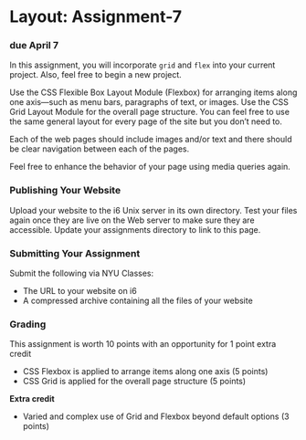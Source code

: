 # Layout: Assignment-7
### due April 7

In this assignment, you will incorporate `grid` and `flex` into your current project. Also, feel free to begin a new project.

Use the CSS Flexible Box Layout Module (Flexbox) for arranging items along one axis—such as menu bars, paragraphs of text, or images. Use the CSS Grid Layout Module for the overall page structure. You can feel free to use the same general layout for every page of the site but you don’t need to.

Each of the web pages should include images and/or text and there should be clear navigation between each of the pages.

Feel free to enhance the behavior of your page using media queries again.

### Publishing Your Website

Upload your website to the i6 Unix server in its own directory. Test your files again once they are live on the Web server to make sure they are accessible. Update your assignments directory to link to this page.

### Submitting Your Assignment

Submit the following via NYU Classes:

- The URL to your website on i6
- A compressed archive containing all the files of your website

### Grading

This assignment is worth 10 points with an opportunity for 1 point extra credit

- CSS Flexbox is applied to arrange items along one axis (5 points)
- CSS Grid is applied for the overall page structure (5 points)

**Extra credit**
- Varied and complex use of Grid and Flexbox beyond default options (3 points)
